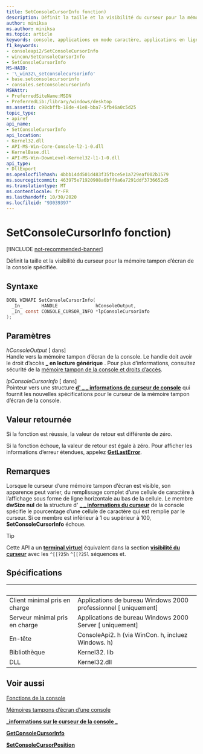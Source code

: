 ```yaml
---
title: SetConsoleCursorInfo fonction)
description: Définit la taille et la visibilité du curseur pour la mémoire tampon d’écran de la console spécifiée.
author: miniksa
ms.author: miniksa
ms.topic: article
keywords: console, applications en mode caractère, applications en ligne de commande, applications de terminal, API console
f1_keywords:
- consoleapi2/SetConsoleCursorInfo
- wincon/SetConsoleCursorInfo
- SetConsoleCursorInfo
MS-HAID:
- '\_win32\_setconsolecursorinfo'
- base.setconsolecursorinfo
- consoles.setconsolecursorinfo
MSHAttr:
- PreferredSiteName:MSDN
- PreferredLib:/library/windows/desktop
ms.assetid: c98cbffb-18de-41e8-bba7-5fb46a0c5d25
topic_type:
- apiref
api_name:
- SetConsoleCursorInfo
api_location:
- Kernel32.dll
- API-MS-Win-Core-Console-l2-1-0.dll
- KernelBase.dll
- API-MS-Win-DownLevel-Kernel32-l1-1-0.dll
api_type:
- DllExport
ms.openlocfilehash: 4bbb14dd501d483f35fbce5e1a729eaf002b1579
ms.sourcegitcommit: 463975e71920908a6bff9a6a7291ddf3736652d5
ms.translationtype: MT
ms.contentlocale: fr-FR
ms.lasthandoff: 10/30/2020
ms.locfileid: "93039397"
---
```

# <a name="setconsolecursorinfo-function"></a>SetConsoleCursorInfo fonction)

[!INCLUDE [not-recommended-banner](./includes/not-recommended-banner.md)]

Définit la taille et la visibilité du curseur pour la mémoire tampon d’écran de la console spécifiée.

## <a name="syntax"></a>Syntaxe

```C
BOOL WINAPI SetConsoleCursorInfo(
  _In_       HANDLE              hConsoleOutput,
  _In_ const CONSOLE_CURSOR_INFO *lpConsoleCursorInfo
);
```

## <a name="parameters"></a>Paramètres

*hConsoleOutput* \[ dans\]  
Handle vers la mémoire tampon d’écran de la console. Le handle doit avoir le droit d’accès **\_ en lecture générique** . Pour plus d’informations, consultez sécurité de la [mémoire tampon de la console et droits d’accès](console-buffer-security-and-access-rights.md).

*lpConsoleCursorInfo* \[ dans\]  
Pointeur vers une structure [**d' \_ \_ informations de curseur de console**](console-cursor-info-str.md) qui fournit les nouvelles spécifications pour le curseur de la mémoire tampon d’écran de la console.

## <a name="return-value"></a>Valeur retournée

Si la fonction est réussie, la valeur de retour est différente de zéro.

Si la fonction échoue, la valeur de retour est égale à zéro. Pour afficher les informations d’erreur étendues, appelez [**GetLastError**](https://msdn.microsoft.com/library/windows/desktop/ms679360).

## <a name="remarks"></a>Remarques

Lorsque le curseur d’une mémoire tampon d’écran est visible, son apparence peut varier, du remplissage complet d’une cellule de caractère à l’affichage sous forme de ligne horizontale au bas de la cellule. Le membre **dwSize nul** de la structure d' [**\_ \_ informations du curseur**](console-cursor-info-str.md) de la console spécifie le pourcentage d’une cellule de caractère qui est remplie par le curseur. Si ce membre est inférieur à 1 ou supérieur à 100, **SetConsoleCursorInfo** échoue.

> [!TIP]
> Cette API a un **[terminal virtuel](console-virtual-terminal-sequences.md)** équivalent dans la section **[visibilité du curseur](console-virtual-terminal-sequences.md#cursor-visibility)** avec les `^[[?25h` `^[[?25l` séquences et. 

## <a name="requirements"></a>Spécifications

| &nbsp; | &nbsp; |
|-|-|
| Client minimal pris en charge | Applications de bureau Windows 2000 professionnel \[ uniquement\] |
| Serveur minimal pris en charge | Applications de bureau Windows 2000 Server \[ uniquement\] |
| En-tête | ConsoleApi2. h (via WinCon. h, incluez Windows. h) |
| Bibliothèque | Kernel32. lib |
| DLL | Kernel32.dll |

## <a name="see-also"></a>Voir aussi

[Fonctions de la console](console-functions.md)

[Mémoires tampons d’écran d’une console](console-screen-buffers.md)

[**\_informations sur le curseur de la console \_**](console-cursor-info-str.md)

[**GetConsoleCursorInfo**](getconsolecursorinfo.md)

[**SetConsoleCursorPosition**](setconsolecursorposition.md)

